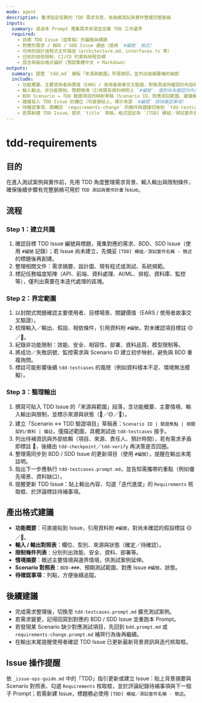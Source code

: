 ```yaml
---
mode: agent
description: 釐清指定任務的 TDD 需求背景，為後續測試與實作整理完整脈絡
inputs:
  summary: 透過本 Prompt 蒐集需求來源並定義 TDD 工作邊界
  required:
    - 目標 TDD Issue（或草稿）的編號與標題
    - 對應的需求 / BDD / SDD Issue 連結（使用 `#編號` 格式）
    - 可用的設計或程式文件路徑（architecture.md、interfaces.ts 等）
    - 已知的技術限制、CI/CD 約束與時程目標
    - 語言與輸出格式偏好（預設繁體中文 + Markdown）
outputs:
  summary: 匯整 `tdd.md` 模板「來源與範圍」所需資訊，並列出後續要補的細節
  include:
    - 功能概要、主要使用者與價值（EARS / 使用者故事交叉驗證，對推測或待確認的內容標註 🟡／🔴）
    - 輸入輸出、非功能限制、預期情境（引用既有資料時附上 `#編號`，僅對尚未確認的內容標註 🟡／🔴）
    - BDD Scenario ↔ TDD 驗證項目的映射草稿（Scenario ID、對應測試範圍、建議欄位）
    - 建議寫入 TDD Issue 的欄位（可直接貼上，標示來源 `#編號` 與待確認事項）
    - 待確認事項、需轉回 `requirements-change` 的條件與建議切換到 `tdd-testcases.prompt.md` 的時機
    - 若需新建 TDD Issue，提供 `title` 草稿，格式固定為 `[TDD] 模組／測試套件名稱 - 簡述`
---
```


# tdd-requirements

## 目的

在進入測試案例與實作前，先用 TDD 角度整理需求背景、輸入輸出與限制條件，確保後續步驟有完整脈絡可用於 `TDD 測試與實作計畫` Issue。

## 流程

### Step 1：建立共識
1. 確認目標 TDD Issue 編號與標題，蒐集對應的需求、BDD、SDD Issue（使用 `#編號` 記錄）；若 Issue 尚未建立，先備妥 `[TDD] 模組／測試套件名稱 - 簡述` 的標題後再創建。
2. 整理相關文件：需求摘要、設計圖、現有程式或測試、系統規範。
3. 標記任務幅度矩陣（API、前端、資料處理、AI/ML、排程、資料庫、監控等），僅列出需要在本迭代處理的區塊。

### Step 2：界定範圍
1. 以封閉式問題確認主要使用者、目標場景、關鍵價值（EARS / 使用者故事交叉驗證）。
2. 梳理輸入／輸出、假設、相依條件，引用資料附 `#編號`，對未確認項目標註 🟡／🔴。
3. 紀錄非功能限制：效能、安全、相容性、部署、資料品質、模型限制等。
4. 將成功／失敗訊號、監控需求與 Scenario ID 建立初步映射，避免與 BDD 重複詢問。
5. 標註可能影響後續 `tdd-testcases` 的風險（例如資料樣本不足、環境無法模擬）。

### Step 3：整理輸出
1. 撰寫可貼入 TDD Issue 的「來源與範圍」段落，含功能概要、主要情境、輸入輸出與限制，並標示來源與狀態（🔵／🟡／🔴）。
2. 建立「Scenario ↔ TDD 驗證項目」草稿表：`Scenario ID | 驗證焦點 | 相關契約/資料 | 備註`，僅描述範圍，具體測試由 `tdd-testcases` 接手。
3. 列出待補資訊與外部依賴（項目、來源、責任人、預計時間），若有需求矛盾即標註 🔴，後續由 `tdd-checkpoint`／`tdd-verify` 再決策是否回圈。
4. 整理需同步到 BDD / SDD Issue 的更新項目（使用 `#編號`），提醒在輸出末尾註明。
5. 指出下一步應執行 `tdd-testcases.prompt.md`，並告知需攜帶的重點（例如優先場景、資料缺口）。
6. 提醒更新 TDD Issue：貼上輸出內容、勾選「迭代進度」的 `Requirements` 核取框、於評論標註待補事項。

## 產出格式建議

- **功能概要**：可直接貼到 Issue，引用資料附 `#編號`，對尚未確認的假設標註 🟡／🔴。
- **輸入 / 輸出對照表**：欄位、型別、來源與狀態（確定／待確認）。
- **限制條件列表**：分別列出效能、安全、資料、部署等。
- **情境摘要**：概述主要情境與邊界情境，供測試案例延伸。
- **Scenario 對照表**：`BDD-###`、預期測試範圍、對應 Issue `#編號`、狀態。
- **待確認事項**：列點，方便後續追蹤。

## 後續建議

- 完成需求整理後，切換至 `tdd-testcases.prompt.md` 擴充測試案例。
- 若需求變更，記得回寫到對應的 BDD / SDD Issue 並重跑本 Prompt。
- 若發現某 Scenario 缺少對應測試項目，先回到 `bdd.prompt.md` 或 `requirements-change.prompt.md` 補齊行為後再繼續。
- 在輸出末尾提醒使用者確認 TDD Issue 已更新最新背景資訊與迭代核取框。

## Issue 操作提醒

依 `_issue-ops-guide.md` 中的「TDD」指引更新或建立 Issue：貼上背景摘要與 Scenario 對照表、勾選 `Requirements` 核取框，並於評論紀錄待補事項與下一個子 Prompt；若需新建 Issue，標題務必使用 `[TDD] 模組／測試套件名稱 - 簡述`。
